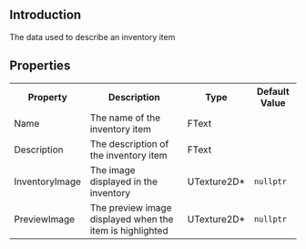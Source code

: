 ## Introduction
The data used to describe an inventory item

## Properties
<table>
	<tr>
		<th>Property</th>
		<th>Description</th>
		<th>Type</th>
		<th>Default Value</th>
	</tr>
	<tr>
		<td>Name</td>
		<td>The name of the inventory item</td>
		<td>FText</td>
		<td></td>
	</tr>
	<tr>
		<td>Description</td>
		<td>The description of the inventory item</td>
		<td>FText</td>
		<td></td>
	</tr>
	<tr>
		<td>InventoryImage</td>
		<td>The image displayed in the inventory</td>
		<td>UTexture2D*</td>
		<td><code>nullptr</code></td>
	</tr>
	<tr>
		<td>PreviewImage</td>
		<td>The preview image displayed when the item is highlighted</td>
		<td>UTexture2D*</td>
		<td><code>nullptr</code></td>
	</tr>
</table>
